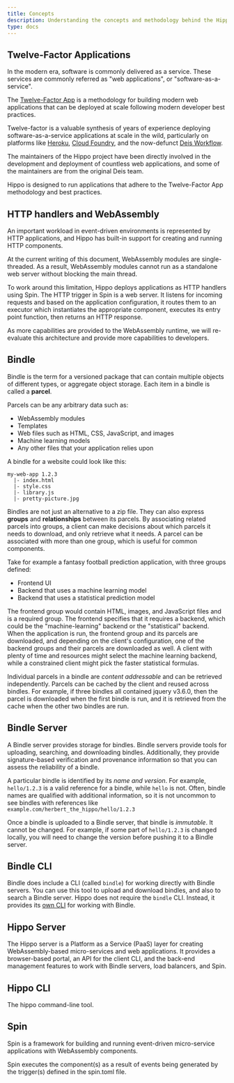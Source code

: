 ```yaml
---
title: Concepts
description: Understanding the concepts and methodology behind the Hippo project
type: docs
---
```


## Twelve-Factor Applications

In the modern era, software is commonly delivered as a service. These services
are commonly referred as "web applications", or "software-as-a-service".

The [Twelve-Factor App](https://12factor.net/) is a methodology for building
modern web applications that can be deployed at scale following modern
developer best practices.

Twelve-factor is a valuable synthesis of years of experience deploying
software-as-a-service applications at scale in the wild, particularly on
platforms like [Heroku](https://www.heroku.com/), [Cloud
Foundry](https://www.cloudfoundry.org/), and the now-defunct [Deis
Workflow](https://github.com/deis/workflow).

The maintainers of the Hippo project have been directly involved in the
development and deployment of countless web applications, and some of the
maintainers are from the original Deis team.

Hippo is designed to run applications that adhere to the Twelve-Factor App
methodology and best practices.

## HTTP handlers and WebAssembly

An important workload in event-driven environments is represented by HTTP
applications, and Hippo has built-in support for creating and running HTTP
components.

At the current writing of this document, WebAssembly modules are
single-threaded. As a result, WebAssembly modules cannot run as a standalone
web server without blocking the main thread.

To work around this limitation, Hippo deploys applications as HTTP handlers
using Spin. The HTTP trigger in Spin is a web server. It listens for incoming
requests and based on the application configuration, it routes them to an
executor which instantiates the appropriate component, executes its entry point
function, then returns an HTTP response.

As more capabilities are provided to the WebAssembly runtime, we will
re-evaluate this architecture and provide more capabilities to developers.

## Bindle

Bindle is the term for a versioned package that can contain multiple objects of
different types, or aggregate object storage. Each item in a bindle is called a
**parcel**.

Parcels can be any arbitrary data such as:

* WebAssembly modules
* Templates
* Web files such as HTML, CSS, JavaScript, and images
* Machine learning models
* Any other files that your application relies upon

A bindle for a website could look like this:

```text
my-web-app 1.2.3
  |- index.html
  |- style.css
  |- library.js
  |- pretty-picture.jpg
```

Bindles are not just an alternative to a zip file. They can also express
**groups** and **relationships** between its parcels. By associating related
parcels into groups, a client can make decisions about which parcels it needs
to download, and only retrieve what it needs. A parcel can be associated with
more than one group, which is useful for common components.

Take for example a fantasy football prediction application, with three groups
defined:

* Frontend UI
* Backend that uses a machine learning model
* Backend that uses a statistical prediction model

The frontend group would contain HTML, images, and JavaScript files and is a
required group. The frontend specifies that it requires a backend, which could
be the "machine-learning" backend or the "statistical" backend. When the
application is run, the frontend group and its parcels are downloaded, and
depending on the client's configuration, one of the backend groups and their
parcels are downloaded as well. A client with plenty of time and resources
might select the machine learning backend, while a constrained client might
pick the faster statistical formulas.

Individual parcels in a bindle are _content addressable_ and can be retrieved
independently. Parcels can be cached by the client and reused across bindles.
For example, if three bindles all contained jquery v3.6.0, then the parcel is
downloaded when the first bindle is run, and it is retrieved from the cache
when the other two bindles are run.

## Bindle Server

A Bindle server provides storage for bindles. Bindle servers provide tools for
uploading, searching, and downloading bindles. Additionally, they provide
signature-based verification and provenance information so that you can assess
the reliability of a bindle.

A particular bindle is identified by its _name and version_. For example,
`hello/1.2.3` is a valid reference for a bindle, while `hello` is not. Often,
bindle names are qualified with additional information, so it is not uncommon
to see bindles with references like `example.com/herbert_the_hippo/hello/1.2.3`

Once a bindle is uploaded to a Bindle server, that bindle is _immutable_. It
cannot be changed. For example, if some part of `hello/1.2.3` is changed
locally, you will need to change the version before pushing it to a Bindle
server.

## Bindle CLI

Bindle does include a CLI (called `bindle`) for working directly with Bindle
servers. You can use this tool to upload and download bindles, and also to
search a Bindle server. Hippo does not require the `bindle` CLI. Instead, it
provides its [own CLI](#hippo-cli) for working with Bindle.

## Hippo Server

The Hippo server is a Platform as a Service (PaaS) layer for creating
WebAssembly-based micro-services and web applications. It provides a
browser-based portal, an API for the client CLI, and the back-end management
features to work with Bindle servers, load balancers, and Spin.

## Hippo CLI

The hippo command-line tool.

## Spin

Spin is a framework for building and running event-driven micro-service
applications with WebAssembly components.

Spin executes the component(s) as a result of events being generated by the
trigger(s) defined in the spin.toml file.

